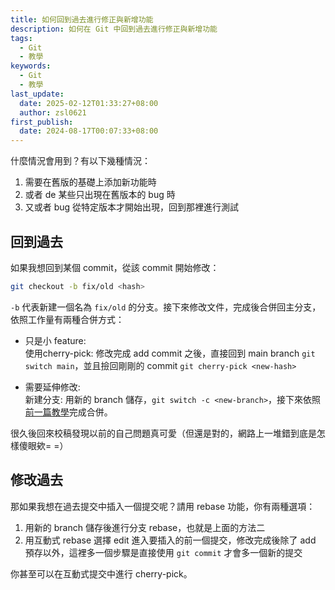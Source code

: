 ```yaml
---
title: 如何回到過去進行修正與新增功能
description: 如何在 Git 中回到過去進行修正與新增功能
tags:
  - Git
  - 教學
keywords:
  - Git
  - 教學
last_update:
  date: 2025-02-12T01:33:27+08:00
  author: zsl0621
first_publish:
  date: 2024-08-17T00:07:33+08:00
---
```


什麼情況會用到？有以下幾種情況：

1. 需要在舊版的基礎上添加新功能時
2. 或者 de 某些只出現在舊版本的 bug 時
3. 又或者 bug 從特定版本才開始出現，回到那裡進行測試

## 回到過去

如果我想回到某個 commit，從該 commit 開始修改：

```sh
git checkout -b fix/old <hash>
```

`-b` 代表新建一個名為 `fix/old` 的分支。接下來修改文件，完成後合併回主分支，依照工作量有兩種合併方式：

- 只是小 feature:  
使用cherry-pick: 修改完成 add commit 之後，直接回到 main branch `git switch main`，並且撿回剛剛的 commit `git cherry-pick <new-hash>`

- 需要延伸修改:  
新建分支: 用新的 branch 儲存，`git switch -c <new-branch>`，接下來依照[前一篇教學](../remote/collaboration-best-practice)完成合併。

很久後回來校稿發現以前的自己問題真可愛（但還是對的，網路上一堆錯到底是怎樣傻眼欸= =）

## 修改過去

那如果我想在過去提交中插入一個提交呢？請用 rebase 功能，你有兩種選項：

1. 用新的 branch 儲存後進行分支 rebase，也就是上面的方法二
2. 用互動式 rebase 選擇 edit 進入要插入的前一個提交，修改完成後除了 add 預存以外，這裡多一個步驟是直接使用 `git commit` 才會多一個新的提交

你甚至可以在互動式提交中進行 cherry-pick。
